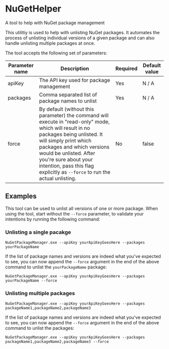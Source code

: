 # NuGetHelper
A tool to help with NuGet package management

This utilitiy is used to help with unlisting NuGet packages.
It automates the process of unlisting individual versions of a given package and can also handle unlisting multiple packages at once.

The tool accepts the following set of parameters:

| Parameter name | Description | Required | Default value |
| --- | --- | --- | --- |
| apiKey | The API key used for package management | Yes | N / A |
| packages | Comma separated list of package names to unlist | Yes | N / A |
| force | By default (without this parameter) the command will execute in "read-only" mode, which will result in no packages being unlisted. It will simply print which packages and which versions would be unlisted. After you're sure about your intention, pass this flag explicitly as `--force` to run the actual unlisting. | No | false |

## Examples
This tool can be used to unlist all versions of one or more package. When using the tool, start without the `--force` parameter, to validate your intentions by running the following command:

### Unlisting a single pacakge
`NuGetPackageManager.exe --apiKey yourApiKeyGoesHere --packages yourPackageName`

If the list of package names and versions are indeed what you've expected to see, you can now append the `--force` argument in the end of the above command to unlist the `yourPackageName` package:

`NuGetPackageManager.exe --apiKey yourApiKeyGoesHere --packages yourPackageName --force`

### Unlisting multiple packages
`NuGetPackageManager.exe --apiKey yourApiKeyGoesHere --packages packageName1,packageName2,packageName3`

If the list of package names and versions are indeed what you've expected to see, you can now append the `--force` argument in the end of the above command to unlist the packages:

`NuGetPackageManager.exe --apiKey yourApiKeyGoesHere --packages packageName1,packageName2,packageName3 --force`
